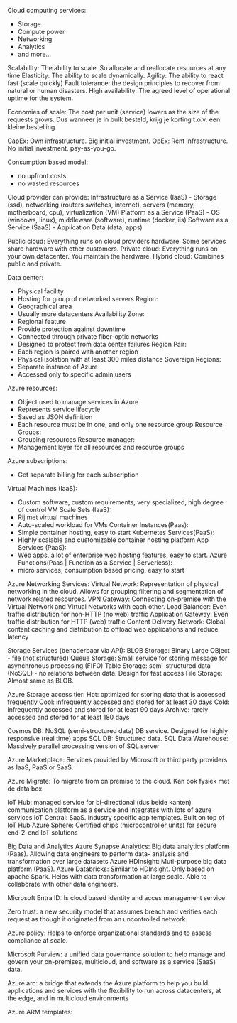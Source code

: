 Cloud computing services:
- Storage
- Compute power
- Networking
- Analytics
- and more...

Scalability: The ability to scale. So allocate and reallocate resources at any time
Elasticity: The ability to scale dynamically. 
Agility: The ability to react fast (scale quickly)
Fault tolerance: the design principles to recover from natural or human disasters. 
High availability: The agreed level of operational uptime for the system. 

Economies of scale: The cost per unit (service) lowers as the size of the requests grows.
	Dus wanneer je in bulk besteld, krijg je korting t.o.v. een kleine bestelling.

CapEx: Own infrastructure. Big initial investment. 
OpEx: Rent infrastructure. No initial investment. pay-as-you-go.

Consumption based model:
- no upfront costs
- no wasted resources

Cloud provider can provide:
	Infrastructure as a Service (IaaS)
	- Storage (ssd), networking (routers switches, internet), servers (memory, motherboard, cpu), virtualization (VM)
	Platform as a Service (PaaS)
	- OS (windows, linux), middleware (software), runtime (docker, iis)
	Software as a Service (SaaS)
	- Application Data (data, apps)

Public cloud: Everything runs on cloud providers hardware. Some services share hardware with other customers.
Private cloud: Everything runs on your own datacenter. You maintain the hardware. 
Hybrid cloud: Combines public and private. 

Data center: 
 - Physical facility
 - Hosting for group of networked servers
Region:
- Geographical area
- Usually more datacenters
Availability Zone:
- Regional feature
- Provide protection against downtime
- Connected through private fiber-optic networks
- Designed to protect from data center failures
Region Pair:
- Each region is paired with another region
- Physical isolation with at least 300 miles distance
Sovereign Regions:
- Separate instance of Azure
- Accessed only to specific admin users

Azure resources:
- Object used to manage services in Azure
- Represents service lifecycle
- Saved as JSON definition
- Each resource must be in one, and only one resource group
Resource Groups:
- Grouping resources
Resource manager:
- Management layer for all resources and resource groups

Azure subscriptions:
- Get separate billing for each subscription

Virtual Machines (IaaS):
- Custom software, custom requirements, very specialized, high degree of control
VM Scale Sets (IaaS):
- Rij met virtual machines
- Auto-scaled workload for VMs
Container Instances(Paas):
- Simple container hosting, easy to start
Kubernetes Services(PaaS):
- Highly scalable and customizable container hosting platform
App Services (PaaS):
- Web apps, a lot of enterprise web hosting features, easy to start.
Azure Functions(Paas | Function as a Service | Serverless):
- micro services, consumption based pricing, easy to start

Azure Networking Services:
Virtual Network: Representation of physical networking in the cloud. Allows for grouping filtering and segmentation of network related resources.
VPN Gateway: Connecting on-premise with the Virtual Network and Virtual Networks with each other. 
Load Balancer: Even traffic distribution for non-HTTP (no web) traffic
Application Gateway: Even traffic distribution for HTTP (web) traffic
Content Delivery Network: Global content caching and distribution to offload web applications and reduce latency

Storage Services (benaderbaar via API):
BLOB Storage: Binary Large OBject - file (not structured)
Queue Storage: Small service for storing message for asynchronous processing (FIFO) 
Table Storage: semi-structured data (NoSQL) - no relations between data. Design for fast access
File Storage: Almost same as BLOB. 

Azure Storage access tier:
Hot: optimized for storing data that is accessed frequently
Cool: infrequently accessed and stored for at least 30 days
Cold: infrequently accessed and stored for at least 90 days
Archive: rarely accessed and stored for at least 180 days

Cosmos DB: NoSQL (semi-structured data) DB service. Designed for highly responsive (real time) apps
SQL DB: Structured data. 
SQL Data Warehouse: Massively parallel processing version of SQL server

Azure Marketplace: Services provided by Microsoft or third party providers as IaaS, PaaS or SaaS.

Azure Migrate: To migrate from on premise to the cloud. Kan ook fysiek met de data box.

IoT Hub: managed service for bi-directional (dus beide kanten) communication
			  platform as a service and integrates with lots of azure services
IoT Central: SaaS. Industry specific app templates. Built on top of IoT Hub
Azure Sphere: Certified chips (microcontroller units) for secure end-2-end IoT solutions

Big Data and Analytics
Azure Synapse Analytics: Big data analytics platform (Paas). Allowing data engineers to perform data- analysis and transformation over large datasets
Azure HDInsight: Muti-purpose big data platform (PaaS). 
Azure Databricks: Similar to HDInsight. Only based on apache Spark. Helps with data transformation at large scale. Able to collaborate with other data engineers.

Microsoft Entra ID: Is cloud based identity and acces management service.

Zero trust: a new security model that assumes breach and verifies each request as though it originated from an uncontrolled network.

Azure policy: Helps to enforce organizational standards and to assess compliance at scale.

Microsoft Purview: a unified data governance solution to help manage and govern your on-premises, multicloud, and software as a service (SaaS) data. 

Azure arc: a bridge that extends the Azure platform to help you build applications and services with the flexibility to run across datacenters, at the edge, and in multicloud environments

Azure ARM templates: 